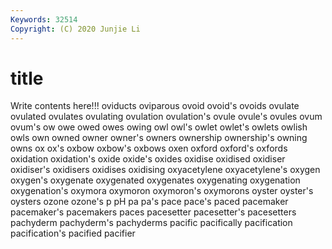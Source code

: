 ```yaml
---
Keywords: 32514
Copyright: (C) 2020 Junjie Li
---
```


# title

Write contents here!!!
oviducts 
oviparous 
ovoid 
ovoid's 
ovoids 
ovulate 
ovulated 
ovulates 
ovulating 
ovulation
ovulation's 
ovule 
ovule's 
ovules 
ovum 
ovum's 
ow 
owe 
owed 
owes
owing 
owl 
owl's 
owlet 
owlet's 
owlets 
owlish 
owls 
own 
owned
owner 
owner's 
owners 
ownership 
ownership's 
owning 
owns 
ox 
ox's 
oxbow
oxbow's 
oxbows 
oxen 
oxford 
oxford's 
oxfords 
oxidation 
oxidation's 
oxide 
oxide's
oxides 
oxidise 
oxidised 
oxidiser 
oxidiser's 
oxidisers 
oxidises 
oxidising 
oxyacetylene 
oxyacetylene's
oxygen 
oxygen's 
oxygenate 
oxygenated 
oxygenates 
oxygenating 
oxygenation 
oxygenation's 
oxymora 
oxymoron
oxymoron's 
oxymorons 
oyster 
oyster's 
oysters 
ozone 
ozone's 
p 
pH 
pa
pa's 
pace 
pace's 
paced 
pacemaker 
pacemaker's 
pacemakers 
paces 
pacesetter 
pacesetter's
pacesetters 
pachyderm 
pachyderm's 
pachyderms 
pacific 
pacifically 
pacification 
pacification's 
pacified 
pacifier

